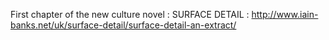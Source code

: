 First chapter of the new culture novel : SURFACE DETAIL : http://www.iain-banks.net/uk/surface-detail/surface-detail-an-extract/
